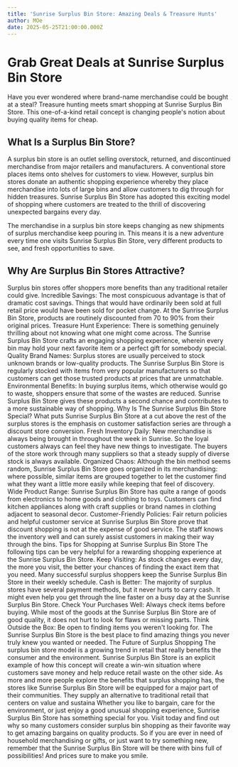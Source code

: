 ```yaml
---
title: 'Sunrise Surplus Bin Store: Amazing Deals & Treasure Hunts'
author: MOe
date: 2025-05-25T21:00:00.000Z
---
```


# Grab Great Deals at Sunrise Surplus Bin Store

Have you ever wondered where brand-name merchandise could be bought at a steal? Treasure hunting meets smart shopping at Sunrise Surplus Bin Store. This one-of-a-kind retail concept is changing people's notion about buying quality items for cheap.

## What Is a Surplus Bin Store?

A surplus bin store is an outlet selling overstock, returned, and discontinued merchandise from major retailers and manufacturers. A conventional store places items onto shelves for customers to view. However, surplus bin stores donate an authentic shopping experience whereby they place merchandise into lots of large bins and allow customers to dig through for hidden treasures. Sunrise Surplus Bin Store has adopted this exciting model of shopping where customers are treated to the thrill of discovering unexpected bargains every day.

The merchandise in a surplus bin store keeps changing as new shipments of surplus merchandise keep pouring in. This means it is a new adventure every time one visits Sunrise Surplus Bin Store, very different products to see, and fresh opportunities to save.

## Why Are Surplus Bin Stores Attractive?

Surplus bin stores offer shoppers more benefits than any traditional retailer could give.
Incredible Savings: The most conspicuous advantage is that of dramatic cost savings. Things that would have ordinarily been sold at full retail price would have been sold for pocket change. At the Sunrise Surplus Bin Store, products are routinely discounted from 70 to 90% from their original prices.
Treasure Hunt Experience: There is something genuinely thrilling about not knowing what one might come across. The Sunrise Surplus Bin Store crafts an engaging shopping experience, wherein every bin may hold your next favorite item or a perfect gift for somebody special.
Quality Brand Names: Surplus stores are usually perceived to stock unknown brands or low-quality products. The Sunrise Surplus Bin Store is regularly stocked with items from very popular manufacturers so that customers can get those trusted products at prices that are unmatchable.
Environmental Benefits: In buying surplus items, which otherwise would go to waste, shoppers ensure that some of the wastes are reduced. Sunrise Surplus Bin Store gives these products a second chance and contributes to a more sustainable way of shopping.
Why Is The Sunrise Surplus Bin Store Special?
What puts Sunrise Surplus Bin Store at a cut above the rest of the surplus stores is the emphasis on customer satisfaction series are through a discount store conversion.
Fresh Inventory Daily: New merchandise is always being brought in throughout the week in Sunrise. So the loyal customers always can feel they have new things to investigate. The buyers of the store work through many suppliers so that a steady supply of diverse stock is always available.
Organized Chaos: Although the bin method seems random, Sunrise Surplus Bin Store goes organized in its merchandising: where possible, similar items are grouped together to let the customer find what they want a little more easily while keeping that feel of discovery.
Wide Product Range: Sunrise Surplus Bin Store has quite a range of goods from electronics to home goods and clothing to toys. Customers can find kitchen appliances along with craft supplies or brand names in clothing adjacent to seasonal decor.
Customer-Friendly Policies: Fair return policies and helpful customer service at Sunrise Surplus Bin Store prove that discount shopping is not at the expense of good service. The staff knows the inventory well and can surely assist customers in making their way through the bins.
Tips for Shopping at Sunrise Surplus Bin Store
The following tips can be very helpful for a rewarding shopping experience at the Sunrise Surplus Bin Store.
Keep Visiting: As stock changes every day, the more you visit, the better your chances of finding the exact item that you need. Many successful surplus shoppers keep the Sunrise Surplus Bin Store in their weekly schedule.
Cash is Better: The majority of surplus stores have several payment methods, but it never hurts to carry cash. It might even help you get through the line faster on a busy day at the Sunrise Surplus Bin Store.
Check Your Purchases Well: Always check items before buying. While most of the goods at the Sunrise Surplus Bin Store are of good quality, it does not hurt to look for flaws or missing parts.
Think Outside the Box: Be open to finding items you weren't looking for. The Sunrise Surplus Bin Store is the best place to find amazing things you never truly knew you wanted or needed.
The Future of Surplus Shopping
The surplus bin store model is a growing trend in retail that really benefits the consumer and the environment. Sunrise Surplus Bin Store is an explicit example of how this concept will create a win-win situation where customers save money and help reduce retail waste on the other side.
As more and more people explore the benefits that surplus shopping has, the stores like Sunrise Surplus Bin Store will be equipped for a major part of their communities. They supply an alternative to traditional retail that centers on value and sustaina
Whether you like to bargain, care for the environment, or just enjoy a good unusual shopping experience, Sunrise Surplus Bin Store has something special for you. Visit today and find out why so many customers consider surplus bin shopping as their favorite way to get amazing bargains on quality products.
So if you are ever in need of household merchandising or gifts, or just want to try something new, remember that the Sunrise Surplus Bin Store will be there with bins full of possibilities! And prices sure to make you smile.
